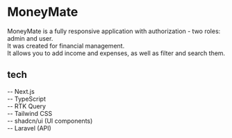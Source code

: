 # MoneyMate

MoneyMate is a fully responsive application with authorization - two roles: admin and user. <br>
It was created for financial management. <br>
It allows you to add income and expenses, as well as filter and search them. <br>

## tech

-- Next.js <br />
-- TypeScript <br />
-- RTK Query <br />
-- Tailwind CSS <br />
-- shadcn/ui (UI components) <br />
-- Laravel (API) <br />
